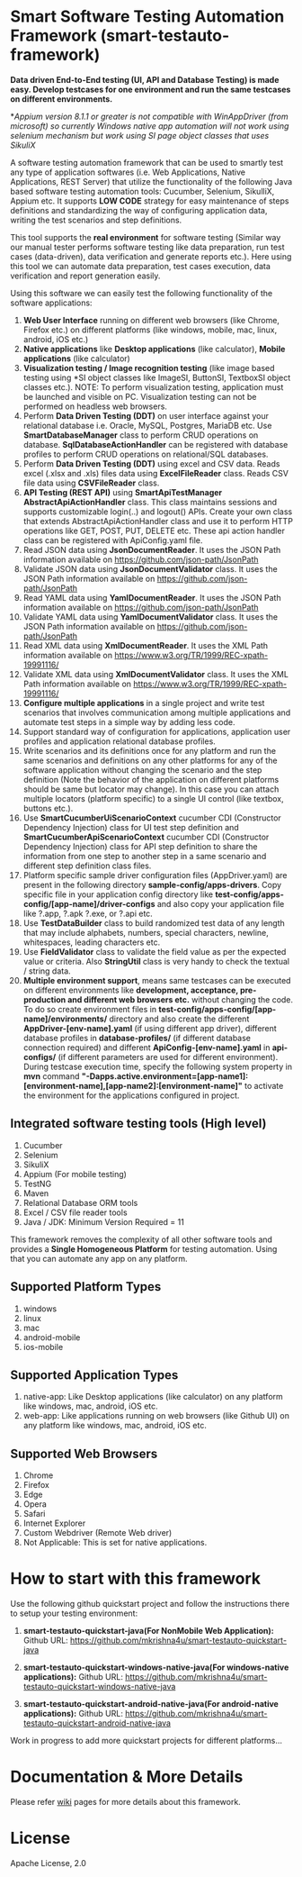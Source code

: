 # Smart Software Testing Automation Framework (smart-testauto-framework)
**Data driven End-to-End testing (UI, API and Database Testing) is made easy. Develop testcases for one environment and run the same testcases on different environments.**

**Appium version 8.1.1 or greater is not compatible with WinAppDriver (from microsoft) so currently Windows native app automation will not work using selenium mechanism but work using *SI page object classes that uses SikuliX**

A software testing automation framework that can be used to smartly test any type of application softwares (i.e. Web Applications, Native Applications, REST Server) that utilize the functionality of the following Java based software testing automation tools: Cucumber, Selenium, SikulliX, Appium etc. It supports **LOW CODE** strategy for easy maintenance of steps definitions and standardizing the way of configuring application data, writing the test scenarios and step definitions.

This tool supports the **real environment** for software testing (Similar way our manual tester performs software testing like data preparation, run test cases (data-driven), data verification and generate reports etc.). Here using this tool we can automate data preparation, test cases execution, data verification and report generation easily.

Using this software we can easily test the following functionality of the software applications:

1.  **Web User Interface** running on different web browsers (like Chrome, Firefox etc.) on different platforms (like windows, mobile, mac, linux, android, iOS etc.)
2.  **Native applications** like **Desktop applications** (like calculator), **Mobile applications** (like calculator)
3.  **Visualization testing / Image recognition testing** (like image based testing using *SI object classes like ImageSI, ButtonSI, TextboxSI object classes etc.). NOTE: To perform visualization testing, application must be launched and visible on PC. Visualization testing can not be performed on headless web browsers.
4.  Perform **Data Driven Testing (DDT)** on user interface against your relational database i.e. Oracle, MySQL, Postgres, MariaDB etc. Use **SmartDatabaseManager** class to perform CRUD operations on database. **SqlDatabaseActionHandler** can be registered with database profiles to perform CRUD operations on relational/SQL databases.
5.  Perform **Data Driven Testing (DDT)** using excel and CSV data. Reads excel (.xlsx and .xls) files data using **ExcelFileReader** class. Reads CSV file data using **CSVFileReader** class.
6.  **API Testing (REST API)** using **SmartApiTestManager** **AbstractApiActionHandler** class. This class maintains sessions and supports customizable login(..) and logout() APIs. Create your own class that extends AbstractApiActionHandler class and use it to perform HTTP operations like GET, POST, PUT, DELETE etc. These api action handler class can be registered with ApiConfig.yaml file.
7.  Read JSON data using **JsonDocumentReader**. It uses the JSON Path information available on https://github.com/json-path/JsonPath
8. Validate JSON data using **JsonDocumentValidator** class. It uses the JSON Path information available on https://github.com/json-path/JsonPath
9.  Read YAML data using **YamlDocumentReader**. It uses the JSON Path information available on https://github.com/json-path/JsonPath
10. Validate YAML data using **YamlDocumentValidator** class. It uses the JSON Path information available on https://github.com/json-path/JsonPath
11.  Read XML data using **XmlDocumentReader**. It uses the XML Path information available on https://www.w3.org/TR/1999/REC-xpath-19991116/
12. Validate XML data using **XmlDocumentValidator** class. It uses the XML Path information available on https://www.w3.org/TR/1999/REC-xpath-19991116/
13. **Configure multiple applications** in a single project and write test scenarios that involves communication among multiple applications and automate test steps in a simple way by adding less code.
14. Support standard way of configuration for applications, application user profiles and application relational database profiles.
15. Write scenarios and its definitions once for any platform and run the same scenarios and definitions on any other platforms for any of the software application without changing the scenario and the step definition (Note the behavior of the application on different platforms should be same but locator may change). In this case you can attach multiple locators (platform specific) to a single UI control (like textbox, buttons etc.).
16. Use **SmartCucumberUiScenarioContext** cucumber CDI (Constructor Dependency Injection) class for UI test step definition and **SmartCucumberApiScenarioContext** cucumber CDI (Constructor Dependency Injection) class for API step definition to share the information from one step to another step in a same scenario and different step definition class files.
17. Platform specific sample driver configuration files (AppDriver.yaml) are present in the following directory **sample-config/apps-drivers**. Copy specific file in your application config directory like **test-config/apps-config/[app-name]/driver-configs** and also copy your application file like ?.app, ?.apk ?.exe, or ?.api etc.
18. Use **TestDataBuilder** class to build randomized test data of any length that may include alphabets, numbers, special characters, newline, whitespaces, leading characters etc.
19. Use **FieldValidator** class to validate the field value as per the expected value or criteria. Also **StringUtil** class is very handy to check the textual / string data.
20. **Multiple environment support**, means same testcases can be executed on different environments like **development, acceptance, pre-production and different web browsers etc.** without changing the code. To do so create environment files in **test-config/apps-config/[app-name]/environments/** directory and also create the different **AppDriver-[env-name].yaml** (if using different app driver), different database profiles in **database-profiles/** (if different database connection required) and different **ApiConfig-[env-name].yaml** in **api-configs/** (if different parameters are used for different environment). During testcase execution time, specify the following system property in **mvn** command **"-Dapps.active.environment=[app-name1]:[environment-name],[app-name2]:[environment-name]"** to activate the environment for the applications configured in project.

## Integrated software testing tools (High level)
1. Cucumber
2. Selenium
3. SikuliX
4. Appium (For mobile testing)
5. TestNG
6. Maven
7. Relational Database ORM tools
8. Excel / CSV file reader tools
9. Java / JDK: Minimum Version Required = 11
 
This framework removes the complexity of all other software tools and provides a **Single Homogeneous Platform** for testing automation. Using that you can automate any app on any platform.
  
## Supported Platform Types
1. windows
2. linux
3. mac
4. android-mobile
5. ios-mobile

## Supported Application Types
1. native-app: Like Desktop applications (like calculator) on any platform like windows, mac, android, iOS etc.
2. web-app: Like applications running on web browsers (like Github UI) on any platform like windows, mac, android, iOS etc.

## Supported Web Browsers
1.  Chrome
2.  Firefox
3.  Edge
4.  Opera
5.  Safari
6.  Internet Explorer
7.  Custom Webdriver (Remote Web driver)
8.  Not Applicable: This is set for native applications.

# How to start with this framework
Use the following github quickstart project and follow the instructions there to setup your testing environment:
1. **smart-testauto-quickstart-java(For NonMobile Web Application):** Github URL: <https://github.com/mkrishna4u/smart-testauto-quickstart-java>

2. **smart-testauto-quickstart-windows-native-java(For windows-native applications):** Github URL: <https://github.com/mkrishna4u/smart-testauto-quickstart-windows-native-java>

3. **smart-testauto-quickstart-android-native-java(For android-native applications):** Github URL: <https://github.com/mkrishna4u/smart-testauto-quickstart-android-native-java>

Work in progress to add more quickstart projects for different platforms...

# Documentation & More Details
Please refer <a href="https://github.com/mkrishna4u/smart-testauto-framework/wiki">wiki</a> pages for more details about this framework.

# License
Apache License, 2.0
